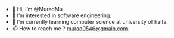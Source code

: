 - 👋 Hi, I’m @MuradMu
- 👀 I’m interested in software engineering.
- 🌱 I’m currently learning computer science at university of haifa.
- 📫 How to reach me ? murad0546@gmain.com.

<!---
MuradMu/MuradMu is a ✨ special ✨ repository because its `README.md` (this file) appears on your GitHub profile.
You can click the Preview link to take a look at your changes.
--->
